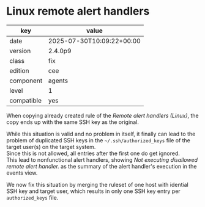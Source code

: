 [//]: # (werk v2)
# Linux remote alert handlers

key        | value
---------- | ---
date       | 2025-07-30T10:09:22+00:00
version    | 2.4.0p9
class      | fix
edition    | cee
component  | agents
level      | 1
compatible | yes

When copying already created rule of the _Remote alert handlers (Linux)_, the copy ends up with the same SSH key as the original.

While this situation is valid and no problem in itself, it finally can lead to the problem of duplicated SSH keys in the `~/.ssh/authorized_keys` file of the target user(s) on the target system.<br>
Since this is not allowed, all entries after the first one do get ignored.<br>
This lead to nonfunctional alert handlers, showing _Not executing disallowed remote alert handler._ as the summary of the alert handler's execution in the events view.

We now fix this situation by merging the ruleset of one host with idential SSH key and target user, which results in only one SSH key entry per `authorized_keys` file.

